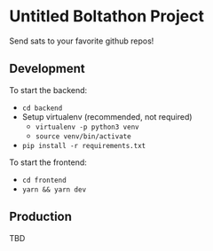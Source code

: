 # Untitled Boltathon Project

Send sats to your favorite github repos!

## Development

To start the backend:
* `cd backend`
* Setup virtualenv (recommended, not required)
  * `virtualenv -p python3 venv` 
  * `source venv/bin/activate`
* `pip install -r requirements.txt`

To start the frontend:
* `cd frontend`
* `yarn && yarn dev`

## Production

TBD